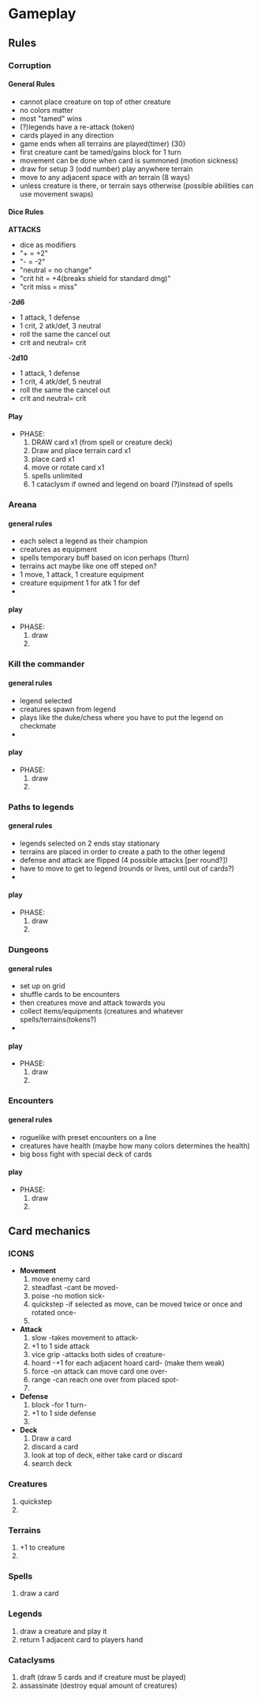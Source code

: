 # Gameplay

## Rules

### Corruption
#### General Rules
- cannot place creature on top of other creature
- no colors matter
- most "tamed" wins
- (?)legends have a re-attack (token)
- cards played in any direction
- game ends when all terrains are played(timer) {30}
- first creature cant be tamed/gains block for 1 turn
- movement can be done when card is summoned (motion sickness)
- draw for setup 3 (odd number) play anywhere terrain 
- move to any adjacent space with an terrain (8 ways)
- unless creature is there, or terrain says otherwise (possible abilities can use movement swaps)


#### Dice Rules
**ATTACKS**
- dice as modifiers
- "+ = +2"
- "- = -2"
- "neutral = no change"
- "crit hit = +4(breaks shield for standard dmg)"
- "crit miss = miss"

-**2d6**
- 1 attack, 1 defense
- 1 crit, 2 atk/def, 3 neutral
- roll the same the cancel out
- crit and neutral= crit

-**2d10**
- 1 attack, 1 defense
- 1 crit, 4 atk/def, 5 neutral
- roll the same the cancel out
- crit and neutral= crit

#### Play
- PHASE:
  1. DRAW card x1 (from spell or creature deck)
  2. Draw and place terrain card x1 
  3. place card x1 
  4. move or rotate card x1 
  5. spells unlimited 
  6. 1 cataclysm if owned and legend on board (?)instead of spells

### Areana
#### general rules
- each select a legend as their champion
- creatures as equipment
- spells temporary buff based on icon perhaps (1turn)
- terrains act maybe like one off steped on?
- 1 move, 1 attack, 1 creature equipment
- creature equipment 1 for atk 1 for def
- 

#### play
- PHASE:
  1. draw
  2. 

### Kill the commander
#### general rules
- legend selected
- creatures spawn from legend
- plays like the duke/chess where you have to put the legend on checkmate
- 

#### play
- PHASE:
  1. draw
  2.  


### Paths to legends
#### general rules
- legends selected on 2 ends stay stationary
- terrains are placed in order to create a path to the other legend
- defense and attack are flipped (4 possible attacks [per round?])
- have to move to get to legend (rounds or lives, until out of cards?)
- 

#### play
- PHASE:
  1. draw
  2. 

### Dungeons
#### general rules 
- set up on grid
- shuffle cards to be encounters
- then creatures move and attack towards you
- collect items/equipments (creatures and whatever spells/terrains(tokens?)
- 

#### play
- PHASE:
  1. draw
  2. 

### Encounters
#### general rules
- roguelike with preset encounters on a line
- creatures have health (maybe how many colors determines the health)
- big boss fight with special deck of cards

#### play
- PHASE:
  1. draw
  2. 


## Card mechanics

### ICONS
- **Movement**
  1. move enemy card
  2. steadfast -cant be moved-
  3. poise -no motion sick-
  4. quickstep -if selected as move, can be moved twice or once and rotated once-
  5. 
- **Attack**
  1. slow -takes movement to attack- 
  2. +1 to 1 side attack
  3. vice grip -attacks both sides of creature-
  4. hoard -+1 for each adjacent hoard card- (make them weak)
  5. force -on attack can move card one over-
  6. range -can reach one over from placed spot-
  7. 
- **Defense**
  1. block -for 1 turn-
  2. +1 to 1 side defense
  3. 
- **Deck**
  1. Draw a card
  2. discard a card
  3. look at top of deck, either take card or discard
  4. search deck

### Creatures
  1. quickstep
  2. 

### Terrains
  1. +1 to creature
  2. 


### Spells
  1. draw a card

### Legends
  1. draw a creature and play it
  2. return 1 adjacent card to players hand

### Cataclysms
  1. draft (draw 5 cards and if creature must be played)
  2. assassinate (destroy equal amount of creatures)
